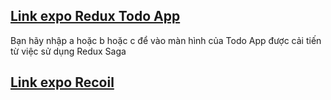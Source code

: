 [1]: <https://snack.expo.dev/@quocbao44/a84deb>
[2]: <https://snack.expo.dev/@quocbao44/week7-ex1>

## [Link expo Redux Todo App][2] 
Bạn hãy nhập a hoặc b hoặc c để vào màn hình của Todo App được cải tiến từ việc sử dụng Redux Saga


## [Link expo Recoil][1]
